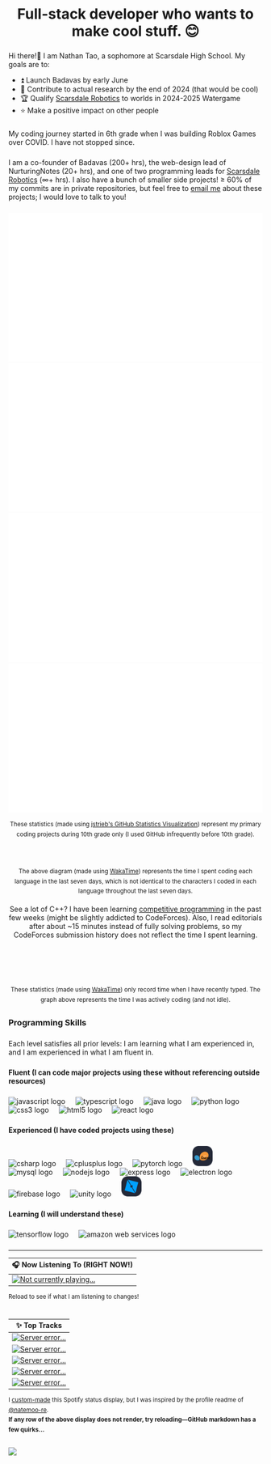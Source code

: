<h1 align="center">Full-stack developer who wants to make cool stuff. 😊</h1>

###

<p align="left">Hi there!👋 I am Nathan Tao, a sophomore at Scarsdale High School. My goals are to:</p>
<ul>
  <li>⏫ Launch Badavas by early June</li>
  <li>🔬 Contribute to actual research by the end of 2024 (that would be cool)</li>
  <li>🏆 Qualify <a href="https://github.com/Scarsdale-Robotics">Scarsdale Robotics</a> to worlds in 2024-2025 Watergame</li>
  <li>⭐ Make a positive impact on other people</li>
</ul>

###

<p align="left">My coding journey started in 6th grade when I was building Roblox Games over COVID. I have not stopped since.</p>

###

<p align="left">I am a co-founder of Badavas (200+ hrs), the web-design lead of NurturingNotes (20+ hrs), and one of two programming leads for <a href="https://github.com/Scarsdale-Robotics">Scarsdale Robotics</a> (∞+ hrs). I also have a bunch of smaller side projects! ≥ 60% of my commits are in private repositories, but feel free to <a href="mailto:natnu212@gmail.com">email me</a> about these projects; I would love to talk to you!</p>

###

<div align="center">
  <img src="https://raw.githubusercontent.com/natnuo/github-stats-copy/master/generated/overview.svg#gh-dark-mode-only" />
  <img src="https://raw.githubusercontent.com/natnuo/github-stats-copy/master/generated/languages.svg#gh-dark-mode-only" />
  <img src="https://raw.githubusercontent.com/natnuo/github-stats-copy/master/generated/overview.svg#gh-light-mode-only" />
  <img src="https://raw.githubusercontent.com/natnuo/github-stats-copy/master/generated/languages.svg#gh-light-mode-only" />
</div>
<p align="center"><sup>These statistics (made using <a href="https://github.com/jstrieb/github-stats">jstrieb's GitHub Statistics Visualization</a>) represent my primary coding projects during 10th grade only (I used GitHub infrequently before 10th grade).</sup></p>

###

<p align="center">
  <a href="https://wakatime.com">
    <picture>
      <source media="(prefers-color-scheme: dark)" srcset="https://wakatime.com/share/@018e778f-e6e0-443a-8f7f-3586ce0aa559/fc89117b-07dd-46d2-9125-5e5f9cbd92f5.svg" width="700"  />
      <source media="(prefers-color-scheme: light)" srcset="https://wakatime.com/share/@018e778f-e6e0-443a-8f7f-3586ce0aa559/2cca20fb-c1b3-4343-85ad-a04fd0aa0532.svg" width="700"  />
      <img alt="" src=""  />
    </picture>
  </a>
</p>
<p align="center"><sup>The above diagram (made using <a href="https://wakatime.com">WakaTime</a>) represents the time I spent coding each language in the last seven days, which is not identical to the characters I coded in each language throughout the last seven days.</sup></p>

<p align="center">See a lot of C++? I have been learning <a href="https://codeforces.com/profile/natnuo">competitive programming</a> in the past few weeks (might be slightly addicted to CodeForces). Also, I read editorials after about ~15 minutes instead of fully solving problems, so my CodeForces submission history does not reflect the time I spent learning.</p>
<br />
<br />

<p align="center">
  <a href="https://wakatime.com">
    <picture>
      <source media="(prefers-color-scheme: dark)" srcset="https://wakatime.com/share/@018e778f-e6e0-443a-8f7f-3586ce0aa559/9702eee7-8625-4393-8240-f21917ea2f14.svg" width="700"  />
      <source media="(prefers-color-scheme: light)" srcset="https://wakatime.com/share/@018e778f-e6e0-443a-8f7f-3586ce0aa559/b37a9b53-7fc2-4f30-8db5-674b3cdb2e97.svg" width="700"  />
      <img alt="" src=""  />
    </picture>
  </a>
</p>
<p align="center"><sup>These statistics (made using <a href="https://wakatime.com">WakaTime</a>) only record time when I have recently typed. The graph above represents the time I was actively coding (and not idle).</sup></p>

###

<h3 align="left">Programming Skills</h3>

###

<p align="left">Each level satisfies all prior levels: I am learning what I am experienced in, and I am experienced in what I am fluent in.</p>

###

<h4 align="left">Fluent (I can code major projects using these without referencing outside resources)</h4>

###

<div align="left">
  <img src="https://skillicons.dev/icons?i=js" height="40" alt="javascript logo"  />
  <img width="12" />
  <img src="https://skillicons.dev/icons?i=ts" height="40" alt="typescript logo"  />
  <img width="12" />
  <img src="https://skillicons.dev/icons?i=java" height="40" alt="java logo"  />
  <img width="12" />
  <img src="https://skillicons.dev/icons?i=py" height="40" alt="python logo"  />
  <img width="12" />
  <img src="https://skillicons.dev/icons?i=css" height="40" alt="css3 logo"  />
  <img width="12" />
  <img src="https://skillicons.dev/icons?i=html" height="40" alt="html5 logo"  />
  <img width="12" />
  <img src="https://skillicons.dev/icons?i=react" height="40" alt="react logo"  />
</div>

###

<h4 align="left">Experienced (I have coded projects using these)</h4>

###

<div align="left">
  <img src="https://skillicons.dev/icons?i=cs" height="40" alt="csharp logo"  />
  <img width="12" />
  <img src="https://skillicons.dev/icons?i=cpp" height="40" alt="cplusplus logo"  />
  <img width="12" />
  <img src="https://skillicons.dev/icons?i=pytorch" height="40" alt="pytorch logo"  />
  <img width="12" />
  <img src="https://raw.githubusercontent.com/natnuo/natnuo/main/scikit-learn-logo.png" height="40" alt="scikit-learn logo"  />
  <img width="12" />
  <img src="https://skillicons.dev/icons?i=mysql" height="40" alt="mysql logo"  />
  <img width="12" />
  <img src="https://skillicons.dev/icons?i=nodejs" height="40" alt="nodejs logo"  />
  <img width="12" />
  <img src="https://skillicons.dev/icons?i=express" height="40" alt="express logo"  />
  <img width="12" />
  <img src="https://skillicons.dev/icons?i=electron" height="40" alt="electron logo"  />
  <img width="12" />
  <img src="https://skillicons.dev/icons?i=firebase" height="40" alt="firebase logo"  />
  <img width="12" />
  <img src="https://skillicons.dev/icons?i=unity" height="40" alt="unity logo"  />
  <img width="12" />
  <img src="https://raw.githubusercontent.com/natnuo/natnuo/main/roblox-studio-logo.png" height="40" alt="roblox studio logo"  />
</div>

###

<h4 align="left">Learning (I will understand these)</h4>

###

<div align="left">
  <img src="https://skillicons.dev/icons?i=tensorflow" height="40" alt="tensorflow logo"  />
  <img width="12" />
  <img src="https://skillicons.dev/icons?i=aws" height="40" alt="amazon web services logo"  />
</div>

###

<hr />
<table>
  <head><tr><th>🎧 Now Listening To (RIGHT NOW!)</tr></th></thead>
  <tbody>
    <tr>
      <td>
        <a href="https://github.com/natnuo/spotify-data">
          <picture height="75px">
            <source media="(prefers-color-scheme: dark)" srcset="http://ec2-107-20-43-170.compute-1.amazonaws.com/currently-playing?theme=dark" height="75px"  />
            <source media="(prefers-color-scheme: light)" srcset="http://ec2-107-20-43-170.compute-1.amazonaws.com/currently-playing?theme=light" height="75px"  />
            <img alt="Not currently playing..." src=""  />
          </picture>
        </a>
      </td>
    </tr>
  </tbody>
</table>
<sup>Reload to see if what I am listening to changes!</sup>
<br />
<br />

<table>
  <head><tr><th>✨ Top Tracks</tr></th></thead>
  <tbody>
    <tr>
      <td>
        <a href="https://github.com/natnuo/spotify-data">
          <picture>
            <source media="(prefers-color-scheme: dark)" srcset="http://ec2-107-20-43-170.compute-1.amazonaws.com/playlist/3pAwxjIyYGDpBn1hoJ64GX/1?theme=dark" height="75px"  />
            <source media="(prefers-color-scheme: light)" srcset="http://ec2-107-20-43-170.compute-1.amazonaws.com/playlist/3pAwxjIyYGDpBn1hoJ64GX/1?theme=light" height="75px"  />
            <img alt="Server error..." src=""  />
          </picture>
        </a>
      </td>
    </tr>
    <tr>
      <td>
        <a href="https://github.com/natnuo/spotify-data">
          <picture>
            <source media="(prefers-color-scheme: dark)" srcset="http://ec2-107-20-43-170.compute-1.amazonaws.com/playlist/3pAwxjIyYGDpBn1hoJ64GX/2?theme=dark" height="75px"  />
            <source media="(prefers-color-scheme: light)" srcset="http://ec2-107-20-43-170.compute-1.amazonaws.com/playlist/3pAwxjIyYGDpBn1hoJ64GX/2?theme=light" height="75px"  />
            <img alt="Server error..." src=""  />
          </picture>
        </a>
      </td>
    </tr>
    <tr>
      <td>
        <a href="https://github.com/natnuo/spotify-data">
          <picture>
            <source media="(prefers-color-scheme: dark)" srcset="http://ec2-107-20-43-170.compute-1.amazonaws.com/playlist/3pAwxjIyYGDpBn1hoJ64GX/3?theme=dark" height="75px"  />
            <source media="(prefers-color-scheme: light)" srcset="http://ec2-107-20-43-170.compute-1.amazonaws.com/playlist/3pAwxjIyYGDpBn1hoJ64GX/3?theme=light" height="75px"  />
            <img alt="Server error..." src=""  />
          </picture>
        </a>
      </td>
    </tr>
    <tr>
      <td>
        <a href="https://github.com/natnuo/spotify-data">
          <picture>
            <source media="(prefers-color-scheme: dark)" srcset="http://ec2-107-20-43-170.compute-1.amazonaws.com/playlist/3pAwxjIyYGDpBn1hoJ64GX/4?theme=dark" height="75px"  />
            <source media="(prefers-color-scheme: light)" srcset="http://ec2-107-20-43-170.compute-1.amazonaws.com/playlist/3pAwxjIyYGDpBn1hoJ64GX/4?theme=light" height="75px"  />
            <img alt="Server error..." src=""  />
          </picture>
        </a>
      </td>
    </tr>
    <tr>
      <td>
        <a href="https://github.com/natnuo/spotify-data">
          <picture>
            <source media="(prefers-color-scheme: dark)" srcset="http://ec2-107-20-43-170.compute-1.amazonaws.com/playlist/3pAwxjIyYGDpBn1hoJ64GX/5?theme=dark" height="75px"  />
            <source media="(prefers-color-scheme: light)" srcset="http://ec2-107-20-43-170.compute-1.amazonaws.com/playlist/3pAwxjIyYGDpBn1hoJ64GX/5?theme=light" height="75px"  />
            <img alt="Server error..." src=""  />
          </picture>
        </a>
      </td>
    </tr>
  </tbody>
</table>
<sup>I <a href="https://github.com/natnuo/spotify-status">custom-made</a> this Spotify status display, but I was inspired by the profile readme of <a href="https://github.com/natemoo-re/natemoo-re">@natemoo-re</a>.<br /><b>If any row of the above display does not render, try reloading—GitHub markdown has a few quirks...</b></sup>

###

![](https://hit.yhype.me/github/profile?user_id=120857878)
###
